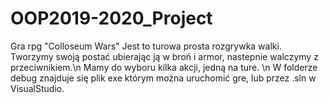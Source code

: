 # OOP2019-2020_Project
Gra rpg "Colloseum Wars" 
Jest to turowa prosta rozgrywka walki. Tworzymy swoją postać ubierając ją w broń i armor, nastepnie walczymy z przeciwnikiem.\n
Mamy do wyboru kilka akcji, jedną na ture. \n
W folderze debug znajduje się plik exe którym można uruchomić gre, lub przez .sln w VisualStudio.
